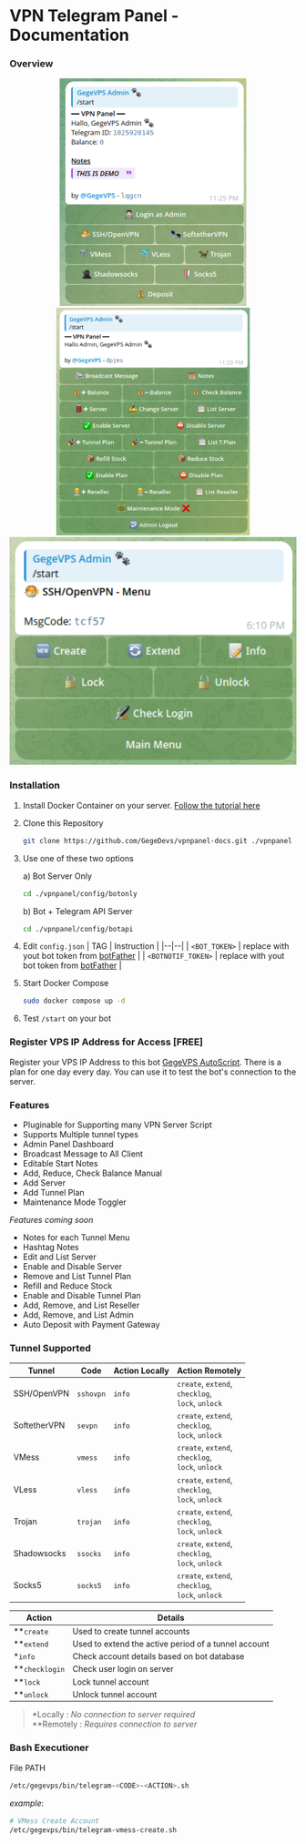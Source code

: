 
# VPN Telegram Panel - Documentation

### Overview

<p align="center">
  <img src="./images/StartClient.png" height="400"/>
  <img src="./images/AdminMenu.png" height="400"/>
  <img src="./images/TunnelMenu.png" height="400"/>
</p>

### Installation

1. Install Docker Container on your server. [Follow the tutorial here](https://docs.docker.com/engine/install/)
2. Clone this Repository
	```bash
	git clone https://github.com/GegeDevs/vpnpanel-docs.git ./vpnpanel
	```
3. Use one of these two options

	a) Bot Server Only
	```bash
	cd ./vpnpanel/config/botonly
	```
	b) Bot + Telegram API Server
	```bash
	cd ./vpnpanel/config/botapi
	```
4. Edit `config.json`
	| TAG | Instruction |
	|--|--|
	| `<BOT_TOKEN>` | replace with yout bot token from [botFather](https://t.me/BotFather) |
	| `<BOTNOTIF_TOKEN>` | replace with yout bot token from [botFather](https://t.me/BotFather) |

5. Start Docker Compose
	```bash
	sudo docker compose up -d
	```

6. Test `/start` on your bot

### Register VPS IP Address for Access [FREE]

Register your VPS IP Address to this bot [GegeVPS AutoScript](https://t.me/GegeVPS_AutoScript_bot). There is a plan for one day every day. You can use it to test the bot's connection to the server.

### Features

 - Pluginable for Supporting many VPN Server Script 
 - Supports Multiple tunnel types
 - Admin Panel Dashboard
 - Broadcast Message to All Client
 - Editable Start Notes
 - Add, Reduce, Check Balance Manual
 - Add Server
 - Add Tunnel Plan
 - Maintenance Mode Toggler

*Features coming soon*

 - Notes for each Tunnel Menu
 - Hashtag Notes
 - Edit and List Server
 - Enable and Disable Server
 - Remove and List Tunnel Plan
 - Refill and Reduce Stock
 - Enable and Disable Tunnel Plan
 - Add, Remove, and List Reseller
 - Add, Remove, and List Admin
 - Auto Deposit with Payment Gateway

### Tunnel Supported
| Tunnel | Code | Action Locally | Action Remotely |
|--|--|--|--|
| SSH/OpenVPN | `sshovpn` | `info` | `create`, `extend`,<br/>  `checklog`,<br/> `lock`, `unlock` |
| SoftetherVPN | `sevpn` | `info` | `create`, `extend`,<br/> `checklog`,<br/> `lock`, `unlock` |
| VMess | `vmess` | `info` | `create`, `extend`,<br/> `checklog`,<br/> `lock`, `unlock` |
| VLess | `vless` | `info` | `create`, `extend`,<br/> `checklog`,<br/> `lock`, `unlock` |
| Trojan | `trojan` | `info` | `create`, `extend`,<br/> `checklog`,<br/> `lock`, `unlock` |
| Shadowsocks | `ssocks` | `info` | `create`, `extend`,<br/> `checklog`,<br/> `lock`, `unlock` |
| Socks5 | `socks5` | `info` | `create`, `extend`,<br/> `checklog`,<br/> `lock`, `unlock` |

| Action | Details |
|--|--|
**`create` | Used to create tunnel accounts
**`extend` | Used to extend the active period of a tunnel account
*`info` | Check account details based on bot database
**`checklogin` | Check user login on server
**`lock` | Lock tunnel account
**`unlock` | Unlock tunnel account

> *Locally : *No connection to server required*<br>**Remotely : *Requires connection to server*

### Bash Executioner

File PATH

```bash
/etc/gegevps/bin/telegram-<CODE>-<ACTION>.sh
```

*example*: 

```bash
# VMess Create Account
/etc/gegevps/bin/telegram-vmess-create.sh
```
